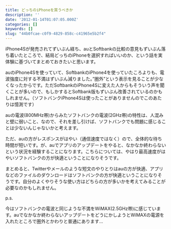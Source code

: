 ```yaml
---
title: どっちのiPhoneを買うべきか
description: ''
date: '2012-01-14T01:07:05.000Z'
categories: []
keywords: []
slug: "44b0fcae-c0f9-4829-858c-c41965e5b2f4"
---
```

iPhone4Sが発売されてずいぶん経ち、auとSoftbankの比較の意見もずいぶん落ち着いたところで、結局どっちのiPhoneを選択すればいいのか、という話を実体験に基づいてまとめておきたいと思います。

auのiPhone4Sを使っていて、SoftbankのiPhone4を使っていたころよりも、電波強度に対する不満はずいぶん減りました。”圏外”という表示を見ることが少なくなったからです。ただSoftbankのiPhone4Sに変えた人からもそういう声を聞くことが多いので、もしかするとSoftbank版もずいぶん改善されているのかもしれません。（ソフトバンクiPhone4Sは使ったことがありませんのでこのあたりは憶測です）

auの電波(800MHz帯)からみたソフトバンクの電波(2GHz帯)の特性は、人混みと壁に弱いこと、なので、それを差し引けば、ソフトバンクでも問題に感じることは少ないんじゃないかと考えます。

ただ、auの方がレスポンスがはやい（通信速度ではなく）ので、全体的な待ち時間が短いです。が、auでアプリのアップデートをやると、なかなか終わらないという状況を経験することになります。こちらについては、やはり最高速度がはやいソフトバンクの方が快適ということになりそうです。

まとめると、Twitterやメールのような短文のやりとりはauの方が快適、アプリなどのファイルのダウンロードはソフトバンクの方が快適ということになりそうです。自分のよくやりそうな使い方はどちらの方が多いかを考えてみることが必要なのかもしれません。

p.s.

今はソフトバンクの電波と同じような不満をWiMAX(2.5GHz帯)に感じています。auでなかなか終わらないアップデートをどうにかしようとWiMAXの電源を入れたところで圏外とかわりと普通にあります…